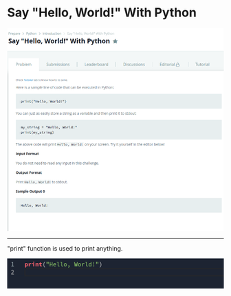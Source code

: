 ﻿# Say "Hello, World!" With Python

![python1.png](https://github.com/yildizzeynep/hackkerrank/blob/main/Prepare/Python/1_Say%20%22Hello%2C%20World!%22%20With%20Python/img/python1.png)

---

"print" function is used to print anything.

![python1.2.png](https://github.com/yildizzeynep/hackkerrank/blob/main/Prepare/Python/1_Say%20%22Hello%2C%20World!%22%20With%20Python/img/python2.png)
